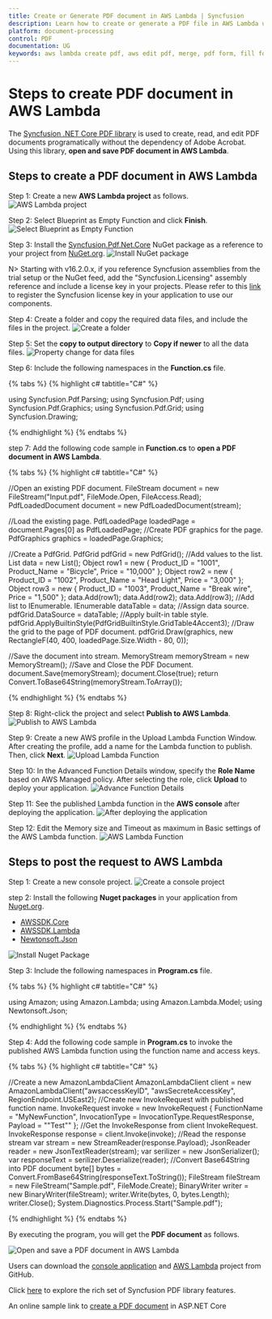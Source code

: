 ```yaml
---
title: Create or Generate PDF document in AWS Lambda | Syncfusion
description: Learn how to create or generate a PDF file in AWS Lambda using Syncfusion .NET Core PDF library without the dependency of Adobe Acrobat. 
platform: document-processing
control: PDF
documentation: UG
keywords: aws lambda create pdf, aws edit pdf, merge, pdf form, fill form, digital sign, table, c#, dotnet core pdf, asp generate pdf, aspx generate pdf
---
```


# Steps to create PDF document in AWS Lambda

The [Syncfusion .NET Core PDF library](https://www.syncfusion.com/document-processing/pdf-framework/net-core) is used to create, read, and edit PDF documents programatically without the dependency of Adobe Acrobat. Using this library, **open and save PDF document in AWS Lambda**. 

## Steps to create a PDF document in AWS Lambda

Step 1: Create a new **AWS Lambda project** as follows.
![AWS Lambda project](GettingStarted_images/AWS_Project.png)

Step 2: Select Blueprint as Empty Function and click **Finish**.
![Select Blueprint as Empty Function](GettingStarted_images/Blueprint_AWS.png)

Step 3: Install the [Syncfusion.Pdf.Net.Core](https://www.nuget.org/packages/Syncfusion.Pdf.Net.Core/) NuGet package as a reference to your project from [NuGet.org](https://www.nuget.org/).
![Install NuGet package](GettingStarted_images/NuGetPackage.png)

N> Starting with v16.2.0.x, if you reference Syncfusion assemblies from the trial setup or the NuGet feed, add the "Syncfusion.Licensing" assembly reference and include a license key in your projects. Please refer to this [link](https://help.syncfusion.com/common/essential-studio/licensing/overview) to register the Syncfusion license key in your application to use our components.

Step 4: Create a folder and copy the required data files, and include the files in the project.
![Create a folder](GettingStarted_images/Data-Folder.png)

Step 5: Set the **copy to output directory** to **Copy if newer** to all the data files.
![Property change for data files](GettingStarted_images/Property.png)

Step 6: Include the following namespaces in the **Function.cs** file.

{% tabs %}
{% highlight c# tabtitle="C#" %}

using Syncfusion.Pdf.Parsing;
using Syncfusion.Pdf;
using Syncfusion.Pdf.Graphics;
using Syncfusion.Pdf.Grid;
using Syncfusion.Drawing;

{% endhighlight %}
{% endtabs %}

step 7: Add the following code sample in **Function.cs** to **open a PDF document in AWS Lambda**.

{% tabs %}
{% highlight c# tabtitle="C#" %}

//Open an existing PDF document.
FileStream document = new FileStream("Input.pdf", FileMode.Open, FileAccess.Read);
PdfLoadedDocument document = new PdfLoadedDocument(stream);

//Load the existing page.
PdfLoadedPage loadedPage = document.Pages[0] as PdfLoadedPage;
//Create PDF graphics for the page.
PdfGraphics graphics = loadedPage.Graphics;

//Create a PdfGrid.
PdfGrid pdfGrid = new PdfGrid();
//Add values to the list.
List<object> data = new List<object>();
Object row1 = new { Product_ID = "1001", Product_Name = "Bicycle", Price = "10,000" };
Object row2 = new { Product_ID = "1002", Product_Name = "Head Light", Price = "3,000" };
Object row3 = new { Product_ID = "1003", Product_Name = "Break wire", Price = "1,500" };
data.Add(row1);
data.Add(row2);
data.Add(row3);
//Add list to IEnumerable.
IEnumerable<object> dataTable = data;
//Assign data source.
pdfGrid.DataSource = dataTable;
//Apply built-in table style.
pdfGrid.ApplyBuiltinStyle(PdfGridBuiltinStyle.GridTable4Accent3);
//Draw the grid to the page of PDF document.
pdfGrid.Draw(graphics, new RectangleF(40, 400, loadedPage.Size.Width - 80, 0));

//Save the document into stream.
MemoryStream memoryStream = new MemoryStream();
//Save and Close the PDF Document.
document.Save(memoryStream);
document.Close(true);
return Convert.ToBase64String(memoryStream.ToArray());

{% endhighlight %}
{% endtabs %}

Step 8: Right-click the project and select **Publish to AWS Lambda**.
![Publish to AWS Lambda](GettingStarted_images/Publish.png)

Step 9: Create a new AWS profile in the Upload Lambda Function Window. After creating the profile, add a name for the Lambda function to publish. Then, click **Next**.
![Upload Lambda Function](GettingStarted_images/Upload-Lampda.png)

Step 10: In the Advanced Function Details window, specify the **Role Name** based on AWS Managed policy. After selecting the role, click **Upload** to deploy your application.
![Advance Function Details](GettingStarted_images/Advanced-AWS.png)

Step 11: See the published Lambda function in the **AWS console** after deploying the application.
![After deploying the application](GettingStarted_images/Function.png)

Step 12: Edit the Memory size and Timeout as maximum in Basic settings of the AWS Lambda function.
![AWS Lambda Function](GettingStarted_images/Basic-Settings.png)


## Steps to post the request to AWS Lambda

Step 1: Create a new console project.
![Create a console project](GettingStarted_images/Console-APP.png)

step 2: Install the following **Nuget packages** in your application from [Nuget.org](https://www.nuget.org/).

* [AWSSDK.Core](https://www.nuget.org/packages/AWSSDK.Core/)
* [AWSSDK.Lambda](https://www.nuget.org/packages/AWSSDK.Lambda/)
* [Newtonsoft.Json](https://www.nuget.org/packages/Newtonsoft.Json/)

![Install Nuget Package](GettingStarted_images/AWS_Package.png)

Step 3: Include the following namespaces in **Program.cs** file.

{% tabs %}
{% highlight c# tabtitle="C#" %}

using Amazon;
using Amazon.Lambda;
using Amazon.Lambda.Model;
using Newtonsoft.Json;

{% endhighlight %}
{% endtabs %}

Step 4: Add the following code sample in **Program.cs** to invoke the published AWS Lambda function using the function name and access keys.

{% tabs %}
{% highlight c# tabtitle="C#" %}

//Create a new AmazonLambdaClient
AmazonLambdaClient client = new AmazonLambdaClient("awsaccessKeyID", "awsSecreteAccessKey", RegionEndpoint.USEast2);
//Create new InvokeRequest with published function name.
InvokeRequest invoke = new InvokeRequest
{
    FunctionName = "MyNewFunction",
    InvocationType = InvocationType.RequestResponse,
    Payload = "\"Test\""
};
//Get the InvokeResponse from client InvokeRequest.
InvokeResponse response = client.Invoke(invoke);
//Read the response stream
var stream = new StreamReader(response.Payload);
JsonReader reader = new JsonTextReader(stream);
var serilizer = new JsonSerializer();
var responseText = serilizer.Deserialize(reader);
//Convert Base64String into PDF document
byte[] bytes = Convert.FromBase64String(responseText.ToString());
FileStream fileStream = new FileStream("Sample.pdf", FileMode.Create);
BinaryWriter writer = new BinaryWriter(fileStream);
writer.Write(bytes, 0, bytes.Length);
writer.Close();
System.Diagnostics.Process.Start("Sample.pdf");

{% endhighlight %}
{% endtabs %}

By executing the program, you will get the **PDF document** as follows.

![Open and save a PDF document in AWS Lambda](GettingStarted_images/Output.png)

Users can download the [console application](https://github.com/SyncfusionExamples/PDF-Examples/tree/master/Getting%20Started/AWS/ConsoleApp) and [AWS Lambda](https://github.com/SyncfusionExamples/PDF-Examples/tree/master/Getting%20Started/AWS/AWSLambdaProject) project from GitHub.

Click [here](https://www.syncfusion.com/document-processing/pdf-framework/net-core?_gl=1*7czwz1*_ga*OTcwNzc5NDkuMTY4MTEwMjEwNA..*_ga_WC4JKKPHH0*MTY4OTg0NTE0Ni4zMzguMC4xNjg5ODQ1MTQ2LjYwLjAuMA..) to explore the rich set of Syncfusion PDF library features.

An online sample link to [create a PDF document](https://ej2.syncfusion.com/aspnetcore/PDF/HelloWorld#/material3) in ASP.NET Core